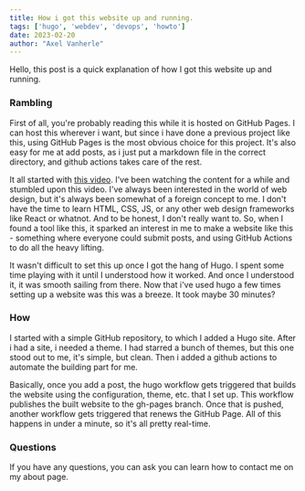 ```yaml
---
title: How i got this website up and running.
tags: ['hugo', 'webdev', 'devops', 'howto']
date: 2023-02-20
author: "Axel Vanherle"
---
```


Hello, this post is a quick explanation of how I got this website up and running.

### Rambling

First of all, you're probably reading this while it is hosted on GitHub Pages. I can host this wherever i want, but since i have done a previous project like this, using GitHub Pages is the most obvious choice for this project. It's also easy for me at add posts, as i just put a markdown file in the correct directory, and github actions takes care of the rest.

It all started with [this video](https://youtu.be/ZFL09qhKi5I). I've been watching the content for a while and stumbled upon this video. I've always been interested in the world of web design, but it's always been somewhat of a foreign concept to me. I don't have the time to learn HTML, CSS, JS, or any other web design frameworks like React or whatnot. And to be honest, I don't really want to. So, when I found a tool like this, it sparked an interest in me to make a website like this - something where everyone could submit posts, and using GitHub Actions to do all the heavy lifting.

It wasn't difficult to set this up once I got the hang of Hugo. I spent some time playing with it until I understood how it worked. And once I understood it, it was smooth sailing from there. Now that i've used hugo a few times setting up a website was this was a breeze. It took maybe 30 minutes?

### How

I started with a simple GitHub repository, to which I added a Hugo site. After i had a site, i needed a theme. I had starred a bunch of themes, but this one stood out to me, it's simple, but clean. Then i added a github actions to automate the building part for me.

Basically, once you add a post, the hugo workflow gets triggered that builds the website using the configuration, theme, etc. that I set up. This workflow publishes the built website to the gh-pages branch. Once that is pushed, another workflow gets triggered that renews the GitHub Page. All of this happens in under a minute, so it's all pretty real-time.

### Questions

If you have any questions, you can ask you can learn how to contact me on my about page.

